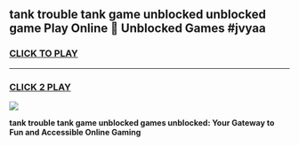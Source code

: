 
## tank trouble tank game unblocked unblocked game Play Online 👋 Unblocked Games #jvyaa
<h3>
<a href="https://premium.freeplayer.one?title=tank_trouble_tank_game_unblocked&ref=21F">CLICK TO PLAY</a></h3>
<hr>

<h3>
<a href="https://premium.freeplayer.one?title=tank_trouble_tank_game_unblocked&ref=21F">CLICK 2 PLAY</a>
  
</h3>

<a href="https://premium.freeplayer.one?title=tank_trouble_tank_game_unblocked&ref=21F/"><img src="https://clearcache.store/games.png"></a>


**tank trouble tank game unblocked games unblocked: Your Gateway to Fun and Accessible Online Gaming**
